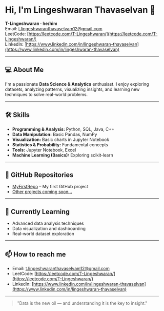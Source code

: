 # Hi, I'm Lingeshwaran Thavaselvan 👋
**T-Lingeshwaran · he/him**  
Email: t.lingeshwaranthavaselvam12@gmail.com  
LeetCode: [https://leetcode.com/T-Lingeshwaran/](https://leetcode.com/T-Lingeshwaran/)  
LinkedIn: [https://www.linkedin.com/in/lingeshwaran-thavaselvan](https://www.linkedin.com/in/lingeshwaran-thavaselvan)

---

## 💻 About Me
I'm a passionate **Data Science & Analytics** enthusiast. I enjoy exploring datasets, analyzing patterns, visualizing insights, and learning new techniques to solve real-world problems.

---

## 🛠 Skills
- **Programming & Analysis:** Python, SQL, Java, C++
- **Data Manipulation:** Basic Pandas, NumPy  
- **Visualization:** Basic charts in Jupyter Notebook  
- **Statistics & Probability:** Fundamental concepts  
- **Tools:** Jupyter Notebook, Excel  
- **Machine Learning (Basics):** Exploring scikit-learn

---

## 📂 GitHub Repositories
- [MyFirstRepo](https://github.com/T-Lingeshwaran/MyFirstRepo) – My first GitHub project  
- [Other projects coming soon…](#)

---

## 🌱 Currently Learning
- Advanced data analysis techniques  
- Data visualization and dashboarding  
- Real-world dataset exploration

---

## 📫 How to reach me
- Email: t.lingeshwaranthavaselvam12@gmail.com  
- LeetCode: [https://leetcode.com/T-Lingeshwaran/](https://leetcode.com/T-Lingeshwaran/)  
- LinkedIn: [https://www.linkedin.com/in/lingeshwaran-thavaselvan](https://www.linkedin.com/in/lingeshwaran-thavaselvan)

---

> "Data is the new oil — and understanding it is the key to insight."
